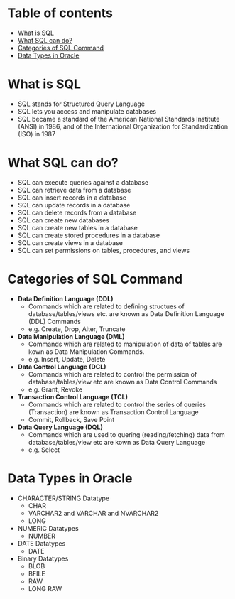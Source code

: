 # Table of contents

- [What is SQL](#what-is-sql)
- [What SQL can do?](#what-sql-can-do)
- [Categories of SQL Command](#categories-of-sql-command)
- [Data Types in Oracle](#data-types-in-oracle)

# What is SQL

*	SQL stands for Structured Query Language
*	SQL lets you access and manipulate databases
*	SQL became a standard of the American National Standards Institute (ANSI) in 1986, and of the International Organization for Standardization (ISO) in 1987

# What SQL can do?

*	SQL can execute queries against a database
*	SQL can retrieve data from a database
*	SQL can insert records in a database
*	SQL can update records in a database
*	SQL can delete records from a database
*	SQL can create new databases
*	SQL can create new tables in a database
*	SQL can create stored procedures in a database
*	SQL can create views in a database
*	SQL can set permissions on tables, procedures, and views

# Categories of SQL Command

* **Data Definition Language (DDL)**
  * Commands which are related to defining structues of database/tables/views etc. are known as Data Definition Language (DDL) Commands
  * e.g. Create, Drop, Alter, Truncate
* **Data Manipulation Language (DML)**
  * Commands which are related to manipulation of data of tables are kown as Data Manipulation Commands.
  * e.g. Insert, Update, Delete
* **Data Control Language (DCL)**
  * Commands which are related to control the permission of database/tables/view etc are known as Data Control Commands
  * e.g. Grant, Revoke
* **Transaction Control Language (TCL)**
  * Commands which are related to control the series of queries (Transaction) are known as Transaction Control Language
  * Commit, Rollback, Save Point
* **Data Query Language (DQL)**
  * Commands which are used to quering (reading/fetching) data from database/tables/view etc are kown as Data Query Language
  * e.g. Select

# Data Types in Oracle

* CHARACTER/STRING Datatype
  * CHAR
  * VARCHAR2 and VARCHAR and NVARCHAR2
  * LONG 
* NUMERIC Datatypes
  * NUMBER
* DATE Datatypes
  * DATE
* Binary Datatypes
  * BLOB
  * BFILE
  * RAW
  * LONG RAW 